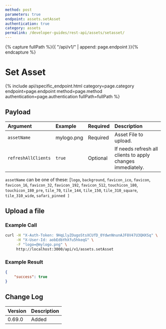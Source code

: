 ```yaml
---
method: post
parameters: true
endpoint: assets.setAsset
authentication: true
category: assets
permalink: /developer-guides/rest-api/assets/setasset/
--- 
```


{% capture fullPath %}{{ "/api/v1/" | append: page.endpoint }}{% endcapture %}

# Set Asset

{% include api/specific_endpoint.html category=page.category endpoint=page.endpoint method=page.method authentication=page.authentication fullPath=fullPath %}
<!-- 
Set an asset by name. Requires `manage-assets` permission.

| URL | Requires Auth | HTTP Method |
| :--- | :--- | :--- |
| `/api/v1/assets.setAsset` | `yes` | `POST` |
 -->
## Payload

| Argument | Example | Required | Description |
| :--- | :--- | :--- | :--- |
| `assetName` | mylogo.png | Required | Asset File to upload. |
| `refreshAllClients` | `true` | Optional | If needs refresh all clients to apply changes immediately. |

`assetName` can be one of these: [`logo`, `background`, `favicon_ico`, `favicon`, `favicon_16`, `favicon_32`, `favicon_192`, `favicon_512`, `touchicon_180`,
`touchicon_180_pre`, `tile_70`, `tile_144`, `tile_150`, `tile_310_square`, `tile_310_wide`, `safari_pinned ]`

## Upload a file

### Example Call

```bash
curl -H "X-Auth-Token: 9HqLlyZOugoStsXCUfD_0YdwnNnunAJF8V47U3QHXSq" \
     -H "X-User-Id: aobEdbYhXfu5hkeqG" \
     -F "logo=@mylogo.png" \
     http://localhost:3000/api/v1/assets.setAsset
```

### Example Result

```json
{
    "success": true
}
```

## Change Log

| Version | Description |
| :--- | :--- |
| 0.69.0 | Added |
